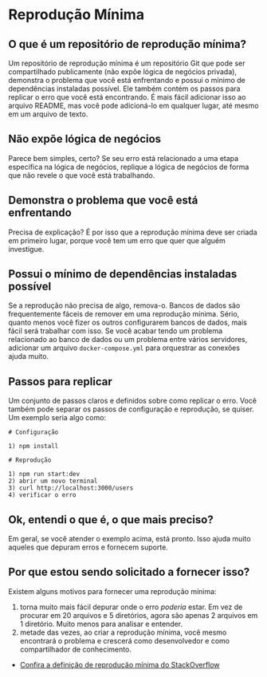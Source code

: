 # Reprodução Mínima

## O que é um repositório de reprodução mínima?

Um repositório de reprodução mínima é um repositório Git que pode ser compartilhado publicamente (não expõe lógica de negócios privada), demonstra o problema que você está enfrentando e possui o mínimo de dependências instaladas possível. Ele também contém os passos para replicar o erro que você está encontrando. É mais fácil adicionar isso ao arquivo README, mas você pode adicioná-lo em qualquer lugar, até mesmo em um arquivo de texto.

## Não expõe lógica de negócios

Parece bem simples, certo? Se seu erro está relacionado a uma etapa específica na lógica de negócios, replique a lógica de negócios de forma que não revele o que você está trabalhando.

## Demonstra o problema que você está enfrentando

Precisa de explicação? É por isso que a reprodução mínima deve ser criada em primeiro lugar, porque você tem um erro que quer que alguém investigue.

## Possui o mínimo de dependências instaladas possível

Se a reprodução não precisa de algo, remova-o. Bancos de dados são frequentemente fáceis de remover em uma reprodução mínima. Sério, quanto menos você fizer os outros configurarem bancos de dados, mais fácil será trabalhar com isso. Se você acabar tendo um problema relacionado ao banco de dados ou um problema entre vários servidores, adicionar um arquivo `docker-compose.yml` para orquestrar as conexões ajuda muito.

## Passos para replicar

Um conjunto de passos claros e definidos sobre como replicar o erro. Você também pode separar os passos de configuração e reprodução, se quiser. Um exemplo seria algo como:

```
# Configuração

1) npm install

# Reprodução

1) npm run start:dev
2) abrir um novo terminal
3) curl http://localhost:3000/users
4) verificar o erro
```

## Ok, entendi o que é, o que mais preciso?

Em geral, se você atender o exemplo acima, está pronto. Isso ajuda muito aqueles que depuram erros e fornecem suporte.

## Por que estou sendo solicitado a fornecer isso?

Existem alguns motivos para fornecer uma reprodução mínima:

1. torna muito mais fácil depurar onde o erro _poderia_ estar. Em vez de procurar em 20 arquivos e 5 diretórios, agora são apenas 2 arquivos em 1 diretório. Muito menos para analisar e entender.
2. metade das vezes, ao criar a reprodução mínima, você mesmo encontrará o problema e crescerá como desenvolvedor e como compartilhador de conhecimento.

* [Confira a definição de reprodução mínima do StackOverflow](https://stackoverflow.com/help/minimal-reproducible-example)
